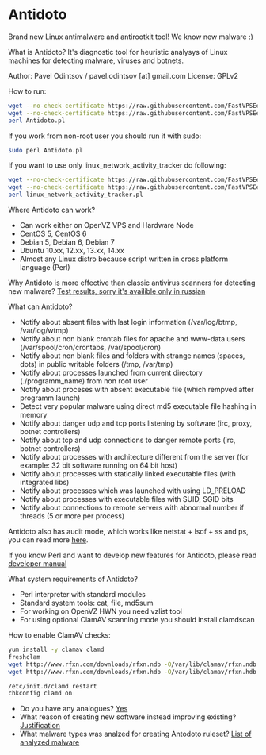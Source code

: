 Antidoto
========

Brand new Linux antimalware and antirootkit tool! We know new malware :)

What is Antidoto? It's diagnostic tool for heuristic analysys of Linux machines for detecting malware, viruses and botnets.

Author: Pavel Odintsov / pavel.odintsov [at] gmail.com License: GPLv2

How to run:
```bash
wget --no-check-certificate https://raw.githubusercontent.com/FastVPSEestiOu/Antidoto/master/Antidoto.pl -OAntidoto.pl
wget --no-check-certificate https://raw.githubusercontent.com/FastVPSEestiOu/Antidoto/master/Antidoto.pm -OAntidoto.pm
perl Antidoto.pl
```
If you work from non-root user you should run it with sudo:
```bash
sudo perl Antidoto.pl
```

If you want to use only linux_network_activity_tracker do following:
```bash
wget --no-check-certificate https://raw.githubusercontent.com/FastVPSEestiOu/Antidoto/master/Antidoto.pm -OAntidoto.pm
wget --no-check-certificate https://raw.githubusercontent.com/FastVPSEestiOu/Antidoto/master/linux_network_activity_tracker.pl -Olinux_network_activity_tracker.pl
perl linux_network_activity_tracker.pl
```

Where Antidoto can work?

* Can work either on OpenVZ VPS and Hardware Node
* CentOS 5, CentOS 6
* Debian 5, Debian 6, Debian 7
* Ubuntu 10.xx, 12.xx, 13.xx, 14.xx
* Almost any Linux distro because script written in cross platform language (Perl)

Why Antidoto is more effective than classic antivirus scanners for detecting new malware?
[Test results, sorry it's availible only in russian](https://github.com/pavel-odintsov/Antidoto/wiki/%D0%AD%D1%84%D1%84%D0%B5%D0%BA%D1%82%D0%B8%D0%B2%D0%BD%D0%BE%D1%81%D1%82%D1%8C-%D1%80%D0%B0%D0%B1%D0%BE%D1%82%D1%8B-%D0%B0%D0%BD%D1%82%D0%B8%D0%B2%D0%B8%D1%80%D1%83%D1%81%D0%BE%D0%B2-%D0%BD%D0%B0-%D0%BF%D0%BB%D0%B0%D1%82%D1%84%D0%BE%D1%80%D0%BC%D0%B5-Linux)

What can Antidoto?

* Notify about absent files with last login information (/var/log/btmp, /var/log/wtmp)
* Notify about non blank crontab files for apache and www-data users (/var/spool/cron/crontabs, /var/spool/cron)
* Notify about non blank files and folders with strange names (spaces, dots) in publiс writable folders (/tmp, /var/tmp) 
* Notify about processes launched from current directory (./programm_name) from non root user
* Notify about proceses with absent executable file (which rempved after programm launch)
* Detect very popular malware using direct md5 executable file hashing in memory
* Notify about danger udp and tcp ports listening by software (irc, proxy, botnet controllers)
* Notify about tcp and udp  connections to danger remote ports (irc, botnet controllers)
* Notify about processes with architecture different from the server (for example: 32 bit software running on 64 bit host)
* Notify about processes with statically linked executable files (with integrated libs)
* Notify about processes which was launched with using LD_PRELOAD 
* Notify about processes with executable files with SUID, SGID bits
* Notify about connections to remote servers with abnormal number if threads (5 or more per process)

Antidoto also has audit mode, which works like netstat + lsof + ss and ps, you can read more [here](https://github.com/pavel-odintsov/Antidoto/blob/master/AUDIT.md).

If you know Perl and want to develop new features for Antidoto, please read [developer manual](https://github.com/pavel-odintsov/Antidoto/blob/master/DEVELOPERS.md)

What system requirements of Antidoto?
* Perl interpreter with standard modules
* Standard system tools: cat, file, md5sum
* For working on OpenVZ HWN you need vzlist tool
* For using optional ClamAV scanning mode you should install clamdscan

How to enable ClamAV checks: 
```bash
yum install -y clamav clamd
freshclam
wget http://www.rfxn.com/downloads/rfxn.ndb -O/var/lib/clamav/rfxn.ndb
wget http://www.rfxn.com/downloads/rfxn.hdb -O/var/lib/clamav/rfxn.hdb

/etc/init.d/clamd restart
chkconfig clamd on
```

* Do you have any analogues? [Yes](https://github.com/pavel-odintsov/Antidoto/wiki/%D0%90%D0%BD%D0%B0%D0%BB%D0%BE%D0%B3%D0%B8)
* What reason of creating new software instead improving existing? [Justification](https://github.com/pavel-odintsov/Antidoto/wiki/%D0%9F%D1%80%D0%B8%D1%87%D0%B8%D0%BD%D1%8B-%D1%81%D0%BE%D0%B7%D0%B4%D0%B0%D0%BD%D0%B8%D1%8F-Antidoto)
* What malware types was analzed for creating Antodoto ruleset? [List of analyzed malware](https://github.com/pavel-odintsov/Antidoto/wiki/%D0%9E%D1%81%D0%BD%D0%BE%D0%B2%D0%BD%D1%8B%D0%B5-%D1%82%D0%B8%D0%BF%D1%8B-%D0%B7%D0%BB%D0%BE%D0%B2%D1%80%D0%B5%D0%B4%D0%BD%D0%BE%D0%B3%D0%BE-%D0%9F%D0%9E-%D0%BD%D0%B0-Linux-%D1%81%D0%B5%D1%80%D0%B2%D0%B5%D1%80%D0%B0%D1%85)
